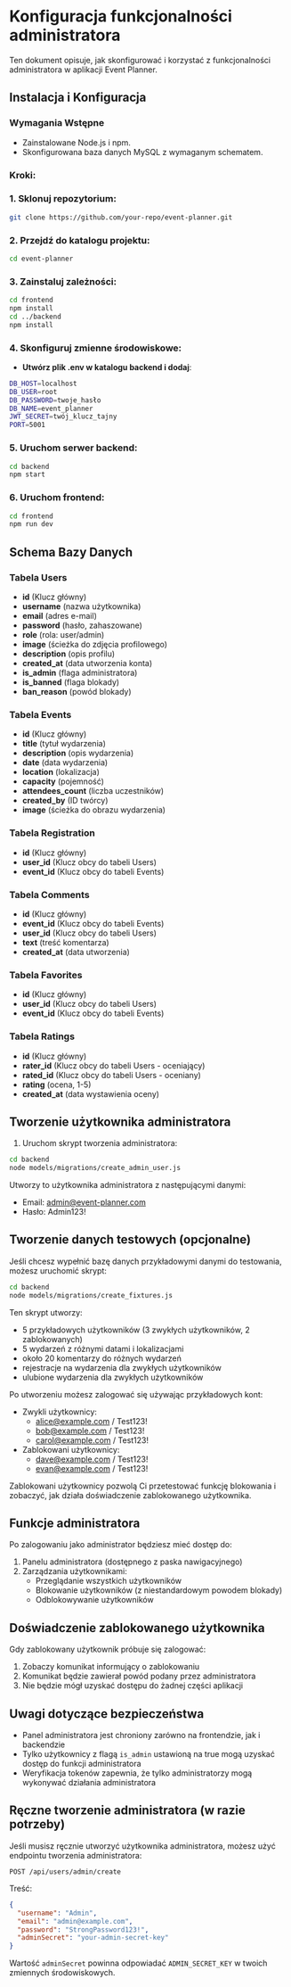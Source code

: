 # Konfiguracja funkcjonalności administratora

Ten dokument opisuje, jak skonfigurować i korzystać z funkcjonalności administratora w aplikacji Event Planner.
## Instalacja i Konfiguracja

### Wymagania Wstępne
- Zainstalowane Node.js i npm.
- Skonfigurowana baza danych MySQL z wymaganym schematem.

### Kroki:
### 1. Sklonuj repozytorium:
   ```bash
   git clone https://github.com/your-repo/event-planner.git
   ```
### 2. Przejdź do katalogu projektu:
   ```bash
   cd event-planner
   ```
### 3. Zainstaluj zależności:
   ```bash
   cd frontend
   npm install
   cd ../backend
   npm install
   ```
### 4. Skonfiguruj zmienne środowiskowe:
- **Utwórz plik .env w katalogu backend i dodaj**:
```bash
DB_HOST=localhost
DB_USER=root
DB_PASSWORD=twoje_hasło
DB_NAME=event_planner
JWT_SECRET=twój_klucz_tajny
PORT=5001
```
### 5. Uruchom serwer backend:
```bash
cd backend
npm start
```
### 6. Uruchom frontend:
```bash
cd frontend
npm run dev
```

## Schema Bazy Danych

### Tabela Users
- **id** (Klucz główny)
- **username** (nazwa użytkownika)
- **email** (adres e-mail)
- **password** (hasło, zahaszowane)
- **role** (rola: user/admin)
- **image** (ścieżka do zdjęcia profilowego)
- **description** (opis profilu)
- **created_at** (data utworzenia konta)
- **is_admin** (flaga administratora)
- **is_banned** (flaga blokady)
- **ban_reason** (powód blokady)

### Tabela Events
- **id** (Klucz główny)
- **title** (tytuł wydarzenia)
- **description** (opis wydarzenia)
- **date** (data wydarzenia)
- **location** (lokalizacja)
- **capacity** (pojemność)
- **attendees_count** (liczba uczestników)
- **created_by** (ID twórcy)
- **image** (ścieżka do obrazu wydarzenia)

### Tabela Registration
- **id** (Klucz główny)
- **user_id** (Klucz obcy do tabeli Users)
- **event_id** (Klucz obcy do tabeli Events)

### Tabela Comments
- **id** (Klucz główny)
- **event_id** (Klucz obcy do tabeli Events)
- **user_id** (Klucz obcy do tabeli Users)
- **text** (treść komentarza)
- **created_at** (data utworzenia)

### Tabela Favorites
- **id** (Klucz główny)
- **user_id** (Klucz obcy do tabeli Users)
- **event_id** (Klucz obcy do tabeli Events)

### Tabela Ratings
- **id** (Klucz główny)
- **rater_id** (Klucz obcy do tabeli Users - oceniający)
- **rated_id** (Klucz obcy do tabeli Users - oceniany)
- **rating** (ocena, 1-5)
- **created_at** (data wystawienia oceny)

## Tworzenie użytkownika administratora

1. Uruchom skrypt tworzenia administratora:
```bash
cd backend
node models/migrations/create_admin_user.js
```

Utworzy to użytkownika administratora z następującymi danymi:
- Email: admin@event-planner.com
- Hasło: Admin123!

## Tworzenie danych testowych (opcjonalne)

Jeśli chcesz wypełnić bazę danych przykładowymi danymi do testowania, możesz uruchomić skrypt:

```bash
cd backend
node models/migrations/create_fixtures.js
```

Ten skrypt utworzy:
- 5 przykładowych użytkowników (3 zwykłych użytkowników, 2 zablokowanych)
- 5 wydarzeń z różnymi datami i lokalizacjami
- około 20 komentarzy do różnych wydarzeń
- rejestracje na wydarzenia dla zwykłych użytkowników
- ulubione wydarzenia dla zwykłych użytkowników

Po utworzeniu możesz zalogować się używając przykładowych kont:
- Zwykli użytkownicy: 
  - alice@example.com / Test123!
  - bob@example.com / Test123!
  - carol@example.com / Test123!
- Zablokowani użytkownicy:
  - dave@example.com / Test123!
  - evan@example.com / Test123!

Zablokowani użytkownicy pozwolą Ci przetestować funkcję blokowania i zobaczyć, jak działa doświadczenie zablokowanego użytkownika.

## Funkcje administratora

Po zalogowaniu jako administrator będziesz mieć dostęp do:

1. Panelu administratora (dostępnego z paska nawigacyjnego)
2. Zarządzania użytkownikami:
   - Przeglądanie wszystkich użytkowników
   - Blokowanie użytkowników (z niestandardowym powodem blokady)
   - Odblokowywanie użytkowników

## Doświadczenie zablokowanego użytkownika

Gdy zablokowany użytkownik próbuje się zalogować:
1. Zobaczy komunikat informujący o zablokowaniu
2. Komunikat będzie zawierał powód podany przez administratora
3. Nie będzie mógł uzyskać dostępu do żadnej części aplikacji

## Uwagi dotyczące bezpieczeństwa

- Panel administratora jest chroniony zarówno na frontendzie, jak i backendzie
- Tylko użytkownicy z flagą `is_admin` ustawioną na true mogą uzyskać dostęp do funkcji administratora
- Weryfikacja tokenów zapewnia, że tylko administratorzy mogą wykonywać działania administratora

## Ręczne tworzenie administratora (w razie potrzeby)

Jeśli musisz ręcznie utworzyć użytkownika administratora, możesz użyć endpointu tworzenia administratora:

```
POST /api/users/admin/create
```

Treść:
```json
{
  "username": "Admin",
  "email": "admin@example.com",
  "password": "StrongPassword123!",
  "adminSecret": "your-admin-secret-key"
}
```

Wartość `adminSecret` powinna odpowiadać `ADMIN_SECRET_KEY` w twoich zmiennych środowiskowych. 